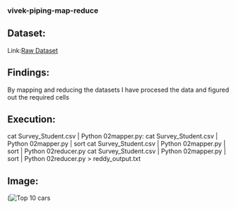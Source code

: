 ### vivek-piping-map-reduce

## Dataset:
Link:[Raw Dataset](https://www.kaggle.com/doaaalsenani/usa-cars-dataset)

## Findings:
By mapping and reducing the datasets I have procesed the data and figured out the required cells

## Execution:
cat Survey_Student.csv | Python 02mapper.py:
cat Survey_Student.csv | Python 02mapper.py | sort
cat Survey_Student.csv | Python 02mapper.py | sort | Python 02reducer.py
cat Survey_Student.csv | Python 02mapper.py | sort | Python 02reducer.py > reddy_output.txt

## Image:
(![Top 10 cars ](https://user-images.githubusercontent.com/83790881/152868316-cd312bbf-1a1d-4c88-98f3-22334d4031d3.png)


